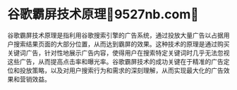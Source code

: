 # 谷歌霸屏技术原理🎯9527nb.com🎯

谷歌霸屏技术原理是指利用谷歌搜索引擎的广告系统，通过投放大量广告以占据用户搜索结果页面的大部分位置，从而达到霸屏的效果。这种技术的原理是通过购买关键词广告，针对性地展示广告内容，使得用户在搜索特定关键词时几乎无法忽视这些广告，从而提高点击率和曝光率。谷歌霸屏技术的成功关键在于精准的广告定位和投放策略，以及对用户搜索行为和需求的深刻理解，从而实现最大化的广告效果和营销效益。